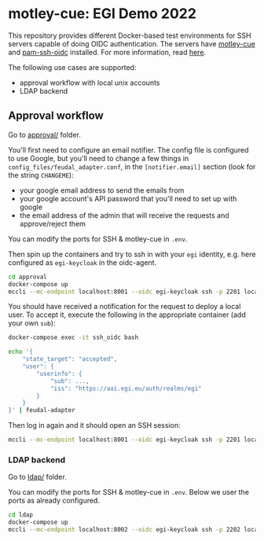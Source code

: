# motley-cue: EGI Demo 2022

This repository provides different Docker-based test environments for SSH servers capable of doing OIDC authentication. The servers have [motley-cue](https://motley-cue.readthedocs.io) and [pam-ssh-oidc](https://git.man.poznan.pl/stash/scm/pracelab/pam.git) installed. For more information, read [here](https://github.com/EOSC-synergy/ssh-oidc).

The following use cases are supported:

- approval workflow with local unix accounts
- LDAP backend


## Approval workflow

Go to [approval/](approval) folder.

You'll first need to configure an email notifier. The config file is configured to use Google, but you'll need to change a few things in `config_files/feudal_adapter.conf`, in the `[notifier.email]` section (look for the string `CHANGEME`):

- your google email address to send the emails from
- your google account's API password that you'll need to set up with google
- the email address of the admin that will receive the requests and approve/reject them

You can modify the ports for SSH & motley-cue in `.env`.

Then spin up the containers and try to ssh in with your `egi` identity, e.g. here configured as `egi-keycloak` in the oidc-agent.

```bash
cd approval
docker-compose up
mccli --mc-endpoint localhost:8001 --oidc egi-keycloak ssh -p 2201 localhost
```

You should have received a notification for the request to deploy a local user. To accept it, execute the following in the appropriate container (add your own `sub`):

```bash
docker-compose exec -it ssh_oidc bash

echo '{
    "state_target": "accepted",
    "user": {
        "userinfo": {
            "sub": ...,
            "iss": "https://aai.egi.eu/auth/realms/egi"
        }
    }
}' | feudal-adapter
```

Then log in again and it should open an SSH session:
```bash
mccli --mc-endpoint localhost:8001 --oidc egi-keycloak ssh -p 2201 localhost
```

### LDAP backend

Go to [ldap/](ldap) folder.

You can modify the ports for SSH & motley-cue in `.env`. Below we user the ports as already configured.

```bash
cd ldap
docker-compose up
mccli --mc-endpoint localhost:8002 --oidc egi-keycloak ssh -p 2202 localhost
```